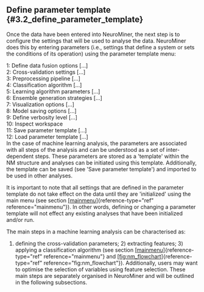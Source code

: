 Define parameter template {#3.2_define_parameter_template}
-------------------------

Once the data have been entered into NeuroMiner, the next step is to
configure the settings that will be used to analyse the data. NeuroMiner
does this by entering parameters (i.e., settings that define a system or
sets the conditions of its operation) using the parameter template menu:

1: Define data fusion options \[\...\]\
2: Cross-validation settings \[\...\]\
3: Preprocessing pipeline \[\...\]\
4: Classification algorithm \[\...\]\
5: Learning algorithm parameters \[\...\]\
6: Ensemble generation strategies \[\...\]\
7: Visualization options \[\...\]\
8: Model saving options \[\...\]\
9: Define verbosity level \[\...\]\
10: Inspect workspace\
11: Save parameter template \[\...\]\
12: Load parameter template \[\...\]\
In the case of machine learning analysis, the parameters are associated
with all steps of the analysis and can be understood as a set of
inter-dependent steps. These parameters are stored as a 'template'
within the NM structure and analyses can be initiated using this
template. Additionally, the template can be saved (see 'Save parameter
template') and imported to be used in other analyses.

It is important to note that all settings that are defined in the
parameter template do not take effect on the data until they are
'initialized' using the main menu (see section
[\[mainmenu\]](#mainmenu){reference-type="ref" reference="mainmenu"}).
In other words, defining or changing a parameter template will not
effect any existing analyses that have been initialized and/or run.

The main steps in a machine learning analysis can be characterised as:
1) defining the cross-validation parameters; 2) extracting features; 3)
applying a classification algorithm (see section
[\[mainmenu\]](#mainmenu){reference-type="ref" reference="mainmenu"} and
[\[fig:nm_flowchart\]](#fig:nm_flowchart){reference-type="ref"
reference="fig:nm_flowchart"}). Additionally, users may want to optimise
the selection of variables using feature selection. These main steps are
separately organised in NeuroMiner and will be outlined in the following
subsections.
